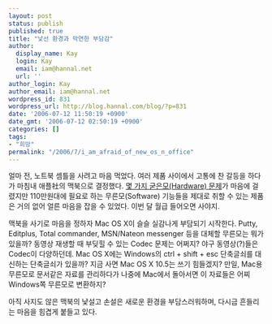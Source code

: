 ```yaml
---
layout: post
status: publish
published: true
title: "낯선 환경과 막연한 부담감"
author:
  display_name: Kay
  login: Kay
  email: iam@hannal.net
  url: ''
author_login: Kay
author_email: iam@hannal.net
wordpress_id: 831
wordpress_url: http://blog.hannal.com/blog/?p=831
date: '2006-07-12 11:50:19 +0900'
date_gmt: '2006-07-12 02:50:19 +0900'
categories: []
tags:
- "희망"
permalink: "/2006/7/i_am_afraid_of_new_os_n_office"
---
```

<p>얼마 전, 노트북 셈틀을 사려고 마음 먹었다. 여러 제품 사이에서 고통에 찬 갈등을 하다가 마침내 애플社의 맥북으로 결정했다. <a href="http://blog.hannal.com/macbook_fault/">몇 가지 굳은모(Hardware) 문제</a>가 마음에 걸렸지만 110만원대에 필요로 하는 무른모(Software) 기능들을 제대로 취할 수 있는 제품은 거의 없어 얼른 마음을 잡을 수 있었다. 이번 달 월급 들어오면 사야지.</p>
<p>맥북을 사기로 마음을 정하자 Mac OS X이 슬슬 실감나게 부담되기 시작한다. Putty, Editplus, Total commander, MSN/Nateon messenger 등을 대체할 무른모는 뭐가 있을까? 동영상 재생할 때 부딪힐 수 있는 Codec 문제는 어쩌지? 야구 동영상(?)들은 Codec이 다양하던데. Mac OS X에는 Windows의 ctrl + shift + esc 단축글쇠를 대신하는 단축글쇠가 있을까? 지금 사면 Mac OS X 10.5는 쓰기 힘들겠지? 만일, Mac용 무른모로 문서같은 자료를 관리하다가 나중에 Mac에서 돌아서면 이 자료들은 어찌 Windows쪽 무른모로 변환하지?</p>
<p>아직 사지도 않은 맥북의 낯설고 손설은 새로운 환경을 부담스러워하며, 다시금 흔들리는 마음을 힘겹게 붙들고 있다.</p>
